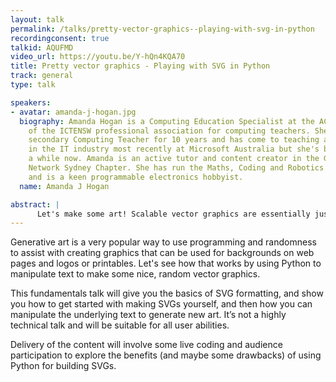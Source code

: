 ```yaml
---
layout: talk
permalink: /talks/pretty-vector-graphics--playing-with-svg-in-python
recordingconsent: true
talkid: AQUFMD
video_url: https://youtu.be/Y-hQn4KQA70
title: Pretty vector graphics - Playing with SVG in Python
track: general
type: talk

speakers:
- avatar: amanda-j-hogan.jpg
  biography: Amanda Hogan is a Computing Education Specialist at the ACA and the president
    of the ICTENSW professional association for computing teachers. She has been a
    secondary Computing Teacher for 10 years and has come to teaching after working
    in the IT industry most recently at Microsoft Australia but she's been doing this
    a while now. Amanda is an active tutor and content creator in the Girls Programming
    Network Sydney Chapter. She has run the Maths, Coding and Robotics clubs at school
    and is a keen programmable electronics hobbyist.
  name: Amanda J Hogan

abstract: | 
      Let's make some art! Scalable vector graphics are essentially just big strings of text... and Python is great for manipulating text. Learn how you can get started using text (and a bit of math) to generate art in this fundamentals talk exploring the basics of SVG formatting and manipulation.
---
```


Generative art is a very popular way to use programming and randomness to assist with creating graphics that can be used for backgrounds on web pages and logos or printables. Let's see how that works by  using Python to manipulate text to make some nice, random vector graphics.

This fundamentals talk will give you the basics of SVG formatting, and show you how to get started with making SVGs yourself, and then how you can manipulate the underlying text to generate new art. It’s not a highly technical talk and will be suitable for all user abilities.

Delivery of the content will involve some live coding and audience participation to explore the benefits (and maybe some drawbacks) of using Python for building SVGs.
